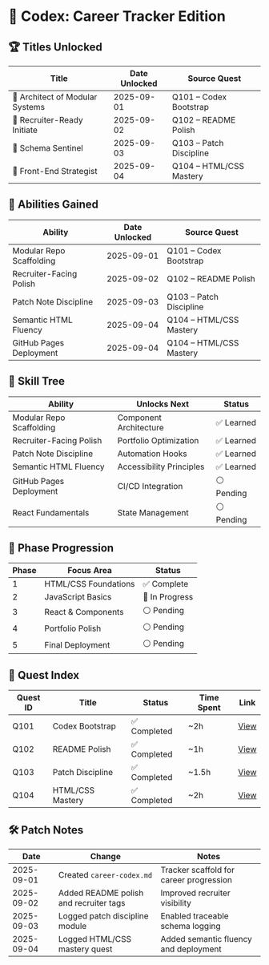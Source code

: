 # 🧠 Codex: Career Tracker Edition

## 🏆 Titles Unlocked

| Title                         | Date Unlocked | Source Quest           |
|------------------------------|----------------|------------------------|
| 🧭 Architect of Modular Systems | 2025-09-01     | Q101 – Codex Bootstrap |
| 💼 Recruiter-Ready Initiate     | 2025-09-02     | Q102 – README Polish   |
| 🧪 Schema Sentinel              | 2025-09-03     | Q103 – Patch Discipline|
| 🧠 Front-End Strategist         | 2025-09-04     | Q104 – HTML/CSS Mastery|

## 🧠 Abilities Gained

| Ability                      | Date Unlocked | Source Quest           |
|-----------------------------|----------------|------------------------|
| Modular Repo Scaffolding     | 2025-09-01     | Q101 – Codex Bootstrap |
| Recruiter-Facing Polish      | 2025-09-02     | Q102 – README Polish   |
| Patch Note Discipline        | 2025-09-03     | Q103 – Patch Discipline|
| Semantic HTML Fluency        | 2025-09-04     | Q104 – HTML/CSS Mastery|
| GitHub Pages Deployment      | 2025-09-04     | Q104 – HTML/CSS Mastery|

## 🌳 Skill Tree

| Ability                     | Unlocks Next              | Status       |
|----------------------------|---------------------------|--------------|
| Modular Repo Scaffolding   | Component Architecture    | ✅ Learned    |
| Recruiter-Facing Polish    | Portfolio Optimization    | ✅ Learned    |
| Patch Note Discipline      | Automation Hooks          | ✅ Learned    |
| Semantic HTML Fluency      | Accessibility Principles  | ✅ Learned    |
| GitHub Pages Deployment    | CI/CD Integration         | ⚪ Pending    |
| React Fundamentals         | State Management          | ⚪ Pending    |

## 📅 Phase Progression

| Phase | Focus Area              | Status       |
|-------|-------------------------|--------------|
| 1     | HTML/CSS Foundations    | ✅ Complete   |
| 2     | JavaScript Basics       | 🔄 In Progress|
| 3     | React & Components      | ⚪ Pending    |
| 4     | Portfolio Polish        | ⚪ Pending    |
| 5     | Final Deployment        | ⚪ Pending    |

## 🧭 Quest Index

| Quest ID | Title                      | Status       | Time Spent | Link |
|----------|----------------------------|--------------|------------|------|
| Q101     | Codex Bootstrap            | ✅ Completed  | ~2h        | [View](quests/Q101_Codex_Bootstrap.md) |
| Q102     | README Polish              | ✅ Completed  | ~1h        | [View](quests/Q102_README_Polish.md) |
| Q103     | Patch Discipline           | ✅ Completed  | ~1.5h      | [View](quests/Q103_Patch_Discipline.md) |
| Q104     | HTML/CSS Mastery           | ✅ Completed  | ~2h        | [View](quests/Q104_HTML_CSS_Mastery.md) |

## 🛠️ Patch Notes

| Date       | Change                                 | Notes                                 |
|------------|----------------------------------------|----------------------------------------|
| 2025-09-01 | Created `career-codex.md`              | Tracker scaffold for career progression |
| 2025-09-02 | Added README polish and recruiter tags | Improved recruiter visibility           |
| 2025-09-03 | Logged patch discipline module         | Enabled traceable schema logging       |
| 2025-09-04 | Logged HTML/CSS mastery quest          | Added semantic fluency and deployment  |
